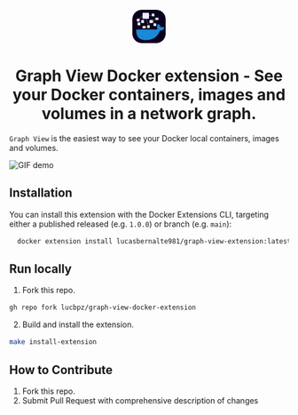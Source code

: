<p align="center">
    <img alt="Graph View logo" src="https://raw.githubusercontent.com/lucbpz/graph-view-docker-extension/main/network-graph.svg" width="60" />
</p>
<h1 align="center">
  Graph View Docker extension - See your Docker containers, images and volumes in a network graph.
</h1>

`Graph View` is the easiest way to see your Docker local containers, images and volumes.

![GIF demo](./screenshots/network-graph.gif)

## Installation

You can install this extension with the Docker Extensions CLI, targeting either a published released (e.g. `1.0.0`) or branch (e.g. `main`):
```bash
  docker extension install lucasbernalte981/graph-view-extension:latest
```

## Run locally

1. Fork this repo.
```bash
gh repo fork lucbpz/graph-view-docker-extension
```
2. Build and install the extension.
```bash
make install-extension
```


**How to Contribute**
---

1. Fork this repo.
2. Submit Pull Request with comprehensive description of changes

